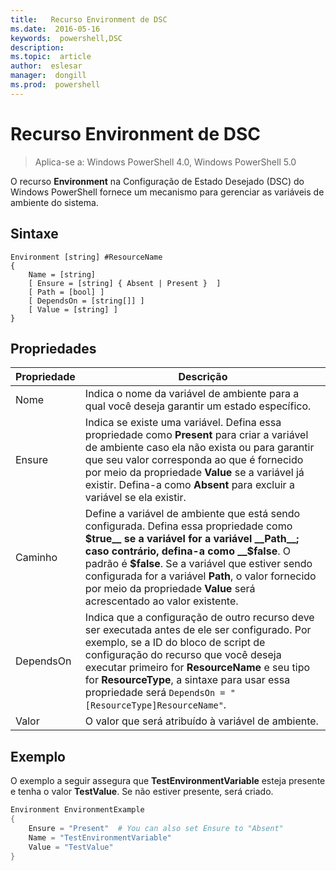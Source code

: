 ```yaml
---
title:   Recurso Environment de DSC
ms.date:  2016-05-16
keywords:  powershell,DSC
description:  
ms.topic:  article
author:  eslesar
manager:  dongill
ms.prod:  powershell
---
```


# Recurso Environment de DSC

> Aplica-se a: Windows PowerShell 4.0, Windows PowerShell 5.0

O recurso __Environment__ na Configuração de Estado Desejado (DSC) do Windows PowerShell fornece um mecanismo para gerenciar as variáveis de ambiente do sistema.

## Sintaxe
``` mof
Environment [string] #ResourceName
{
    Name = [string]
    [ Ensure = [string] { Absent | Present }  ]
    [ Path = [bool] ]
    [ DependsOn = [string[]] ]
    [ Value = [string] ]
}
```

## Propriedades

|  Propriedade  |  Descrição   | 
|---|---| 
| Nome| Indica o nome da variável de ambiente para a qual você deseja garantir um estado específico.| 
| Ensure| Indica se existe uma variável. Defina essa propriedade como __Present__ para criar a variável de ambiente caso ela não exista ou para garantir que seu valor corresponda ao que é fornecido por meio da propriedade __Value__ se a variável já existir. Defina-a como __Absent__ para excluir a variável se ela existir.| 
| Caminho| Define a variável de ambiente que está sendo configurada. Defina essa propriedade como __$true__ se a variável for a variável __Path__; caso contrário, defina-a como __$false__. O padrão é __$false__. Se a variável que estiver sendo configurada for a variável __Path__, o valor fornecido por meio da propriedade __Value__ será acrescentado ao valor existente.| 
| DependsOn | Indica que a configuração de outro recurso deve ser executada antes de ele ser configurado. Por exemplo, se a ID do bloco de script de configuração do recurso que você deseja executar primeiro for __ResourceName__ e seu tipo for __ResourceType__, a sintaxe para usar essa propriedade será `DependsOn = "[ResourceType]ResourceName"`.| 
| Valor| O valor que será atribuído à variável de ambiente.| 

## Exemplo

O exemplo a seguir assegura que __TestEnvironmentVariable__ esteja presente e tenha o valor __TestValue__. Se não estiver presente, será criado.

```powershell
Environment EnvironmentExample
{
    Ensure = "Present"  # You can also set Ensure to "Absent"
    Name = "TestEnvironmentVariable"
    Value = "TestValue"
}
```



<!--HONumber=May16_HO3-->


